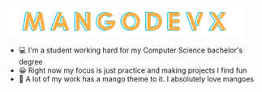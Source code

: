 ![PagePhoto](https://github.com/MangoDevx/MangoDevX/blob/main/MangoDevX.png)
-	💻 I'm a student working hard for my Computer Science bachelor's degree
-	😀 Right now my focus is just practice and making projects I find fun
-	🥭 A lot of my work has a mango theme to it. I absolutely love mangoes
